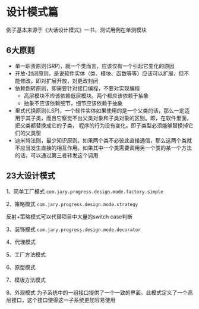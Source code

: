 # 设计模式篇
例子基本来源于《大话设计模式》一书，测试用例在单测模块

## 6大原则
- 单一职责原则(SRP)，就一个类而言，应该仅有一个引起它变化的原因
- 开放-封闭原则，是说软件实体（类、模块、函数等等）应该可以扩展，但不能修改。即对扩展开放，对更改封闭
- 依赖倒转原则，即需要针对接口编程，不要对实现编程
    - 高层模块不应该依赖低层模块。两个都应该依赖于抽象
    - 抽象不应该依赖细节，细节应该依赖于抽象
- 里式代换原则(LSP)，一个软件实体如果使用的是一个父类的话，那么一定适用于其子类，而且它察觉不出父类对象和子类对象的区别。即，在软件里面，把父类都替换成它的子类，
程序的行为没有变化。即子类型必须能够替换掉它们的父类型
- 迪米特法则，最少知识原则。如果两个类不必彼此直接通信，那么这两个类就不应当发生直接的相互作用。如果其中一个类需要调用另一个类的某一个方法的话，可以通过第三者转发这个调用



## 23大设计模式
1、简单工厂模式
`com.jary.progress.design.mode.factory.simple`

2、策略模式
`com.jary.progress.design.mode.strategy`

反射+策略模式可以代替项目中大量的switch case判断

3、装饰模式
`com.jary.progress.design.mode.decorator`

4、代理模式

5、工厂方法模式

6、原型模式

7、模版方法模式

8、外观模式
为子系统中的一组接口提供了一个一致的界面。此模式定义了一个高层接口，这个接口使得这一子系统更加容易使用
